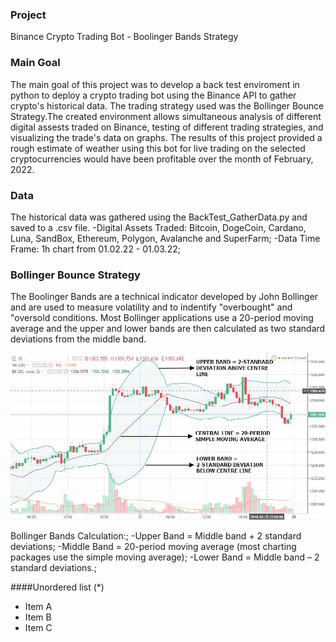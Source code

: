 ### Project
Binance Crypto Trading Bot - Boolinger Bands Strategy

### Main Goal
The main goal of this project was to develop a back test enviroment in python to deploy a crypto trading bot using the Binance API to gather crypto's historical data. The trading strategy used was the Bollinger Bounce Strategy.The created environment allows simultaneous analysis of different digital assests traded on Binance, testing of different trading strategies, and visualizing the trade's data on graphs. The results of this project provided a rough estimate of weather using this bot for live trading on the selected cryptocurrencies would have been profitable over the month of February, 2022. 

### Data
The historical data was gathered using the BackTest_GatherData.py and saved to a .csv file.
-Digital Assets Traded: Bitcoin, DogeCoin, Cardano, Luna, SandBox, Ethereum, Polygon, Avalanche and SuperFarm;
-Data Time Frame: 1h chart from 01.02.22 - 01.03.22;

### Bollinger Bounce Strategy
The Boolinger Bands are a technical indicator developed by John Bollinger and are used to measure volatility and to indentify "overbought" and "oversold conditions.
Most Bollinger applications use a 20-period moving average and the upper and lower bands are then calculated as two standard deviations from the middle band.
       
<img src="images/bollinger.png" width="600"> 
       
Bollinger Bands Calculation:;
-Upper Band = Middle band + 2 standard deviations;
-Middle Band = 20-period moving average (most charting packages use the simple moving average);
-Lower Band = Middle band – 2 standard deviations.;

####Unordered list (*)

* Item A
* Item B
* Item C
